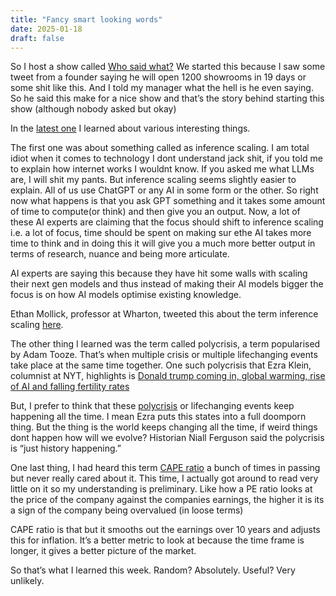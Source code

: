 ```yaml
---
title: "Fancy smart looking words"
date: 2025-01-18
draft: false
---
```


So I host a show called [Who said what?](https://www.youtube.com/playlist?list=PLuJA1JMOOYDx5DbI32aWoAz65VgH5HWV0) We started this because I saw some tweet from a founder saying he will open 1200 showrooms in 19 days or some shit like this. And I told my manager what the hell is he even saying. So he said this make for a nice show and that’s the story behind starting this show (although nobody asked but okay)

In the [latest one](https://thedailybrief.zerodha.com/p/who-said-what-about-overvalued-markets?r=45bycr&utm_campaign=post&utm_medium=web&showWelcomeOnShare=false) I learned about various interesting things.

The first one was about something called as inference scaling. I am total idiot when it comes to technology I dont understand jack shit, if you told me to explain how internet works I wouldnt know. If you asked me what LLMs are, I will shit my pants. But inference scaling seems slightly easier to explain. All of us use ChatGPT or any AI in some form or the other. So right now what happens is that you ask GPT something and it takes some amount of time to compute(or think) and then give you an output. Now, a lot of these AI experts are claiming that the focus should shift to inference scaling i.e. a lot of focus, time should be spent on making sur ethe AI takes more time to think and in doing this it will give you a much more better output in terms of research, nuance and being more articulate. 

AI experts are saying this because they have hit some walls with scaling their next gen models and thus instead of making their AI models bigger the focus is on how AI models optimise existing knowledge.

Ethan Mollick, professor at Wharton, tweeted this about the term inference scaling [here](https://x.com/emollick/status/1880123595361522069).

The other thing I learned was the term called polycrisis, a term popularised by Adam Tooze.  That’s when multiple crisis or multiple lifechanging events take place at the same time together. One such polycrisis that Ezra Klein, columnist at NYT, highlights is [Donald trump coming in, global warming, rise of AI and falling fertility rates](https://x.com/ezraklein/status/1878845296140263760) 

But, I prefer to think that these [polycrisis](https://polycrisis.org/resource/chartbook/) or lifechanging events keep happening all the time. I mean Ezra puts this states into a full doomporn thing. But the thing is the world keeps changing all the time, if weird things dont happen how will we evolve?
Historian Niall Ferguson said the polycrisis is “just history happening.”

One last thing, I had heard this term [CAPE ratio](https://capeindia.iima.ac.in/) a bunch of times in passing but never really cared about it. This time, I actually got around to read very little on it so my understanding is preliminary. Like how a PE ratio looks at the price of the company against the companies earnings, the higher it is its a sign of the company being overvalued (in loose terms)

CAPE ratio is that but it smooths out the earnings over 10 years and adjusts this for inflation. It’s a better metric to look at because the time frame is longer, it gives a better picture of the market.

So that’s what I learned this week. Random? Absolutely. Useful? Very unlikely.
